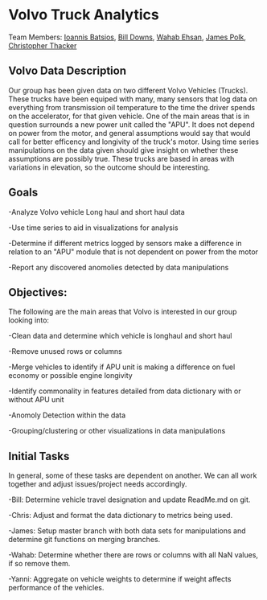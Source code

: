 # Volvo Truck Analytics

Team Members: [Ioannis Batsios](https://github.com/IBatsios), [Bill Downs](https://github.com/WilliamWallaceKildFiftyMen), [Wahab Ehsan](https://github.com/WahabEhsan), [James Polk](https://github.com/methos237), [Christopher Thacker](https://github.com/Kozmocha)

## Volvo Data Description 
 
 Our group has been given data on two different Volvo Vehicles (Trucks). These trucks have been equiped with many, many sensors that log data on everything from transmission oil temperature to the time the driver spends on the accelerator, for that given vehicle. One of the main areas that is in question surrounds a new power unit called the "APU". It does not depend on power from the motor, and general assumptions would say that would call for better efficency and longivity of the truck's motor. Using time series manipulations on the data given should give insight on whether these assumptions are possibly true. These trucks are based in areas with variations in elevation, so the outcome should be interesting. 
 
 ## Goals
 
 -Analyze Volvo vehicle Long haul and short haul data
 
 -Use time series to aid in visualizations for analysis 
 
 -Determine if different metrics logged by sensors make a difference in relation to an "APU" module that is not dependent on power from the motor  
 
 -Report any discovered anomolies detected by data manipulations 
 
 ## Objectives:
 
 The following are the main areas that Volvo is interested in our group looking into:

-Clean data and determine which vehicle is longhaul and short haul

-Remove unused rows or columns

-Merge vehicles to identify if APU unit is making a difference on fuel economy or possible engine longivity

-Identify commonality in features detailed from data dictionary with or without APU unit

-Anomoly Detection within the data 

-Grouping/clustering or other visualizations in data manipulations  

## Initial Tasks
In general, some of these tasks are dependent on another.  We can all work together and adjust issues/project needs accordingly.

-Bill: Determine vehicle travel designation and update ReadMe.md on git.

-Chris: Adjust and format the data dictionary to metrics being used.

-James: Setup master branch with both data sets for manipulations and determine git functions on merging branches.

-Wahab: Determine whether there are rows or columns with all NaN values, if so remove them.

-Yanni: Aggregate on vehicle weights to determine if weight affects performance of the vehicles. 



